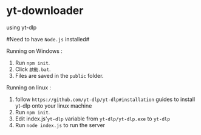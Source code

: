 # yt-downloader
using yt-dlp

#Need to have `Node.js` installed#

Running on Windows :

1. Run `npm init`.
2. Click `啟動.bat`.
3. Files are saved in the `public` folder.

Running on linux :
1. follow `https://github.com/yt-dlp/yt-dlp#installation` guides to install yt-dlp onto your linux machine
2. Run `npm init`.
3. Edit index.js'`yt-dlp` variable from `yt-dlp/yt-dlp.exe` to `yt-dlp`
4. Run `node index.js` to run the server
